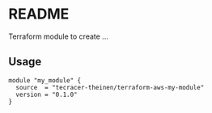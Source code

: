 # README

Terraform module to create ...

## Usage

```hcl
module "my_module" {
  source  = "tecracer-theinen/terraform-aws-my-module"
  version = "0.1.0"
}


